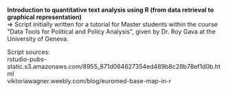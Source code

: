 **Introduction to quantitative text analysis using R (from data retrieval to graphical representation)** <br/>
=> Script initially written for a tutorial for Master students within the course "Data Tools for Political and Policy Analysis", given by Dr. Roy Gava at the University of Geneva.

 
Script sources: <br/>
rstudio-pubs-static.s3.amazonaws.com/8955_871d064627354ed489b8c28b78ef1d0b.html <br/>
viktoriawagner.weebly.com/blog/euromed-base-map-in-r        


